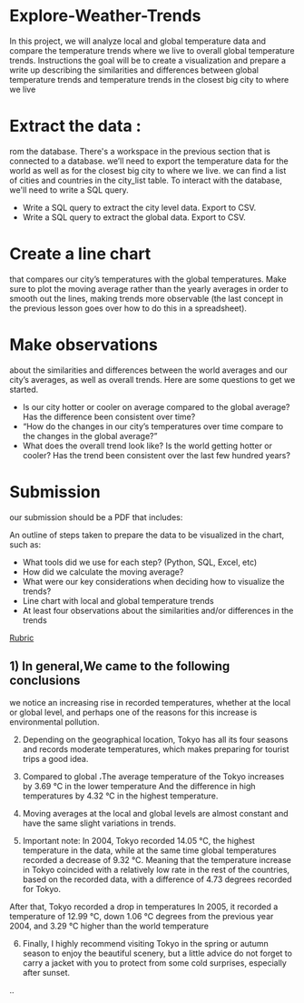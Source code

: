 # Explore-Weather-Trends
In this project, we will analyze local and global temperature data and compare the temperature trends where we live to overall global temperature trends. Instructions  the goal will be to create a visualization and prepare a write up describing the similarities and differences between global temperature trends and temperature trends in the closest big city to where we live

# Extract the data :
rom the database. There's a workspace in the previous section that is connected to a database. we’ll need to export the temperature data for the world as well as for the closest big city to where we live. we can find a list of cities and countries in the city_list table. To interact with the database, we'll need to write a SQL query.


   - Write a SQL query to extract the city level data. Export to CSV.
   - Write a SQL query to extract the global data. Export to CSV.

 # Create a line chart
 that compares our city’s temperatures with the global temperatures. Make sure to plot the moving average rather than the yearly averages in order to smooth out the lines, making trends more observable (the last concept in the previous lesson goes over how to do this in a spreadsheet).



# Make observations 
about the similarities and differences between the world averages and our city’s averages, as well as overall trends. Here are some questions to get we started.

 -  Is our city hotter or cooler on average compared to the global average? Has the difference been consistent over time?
 -  “How do the changes in our city’s temperatures over time compare to the changes in the global average?”
 -  What does the overall trend look like? Is the world getting hotter or cooler? Has the trend been consistent over the last few hundred years?
    
 # Submission


our submission should be a PDF that includes:

An outline of steps taken to prepare the data to be visualized in the chart, such as:
 - What tools did we use for each step? (Python, SQL, Excel, etc)
 - How did we calculate the moving average?
 - What were our key considerations when deciding how to visualize the trends?
 - Line chart with local and global temperature trends
 - At least four observations about the similarities and/or differences in the trends

[Rubric](https://review.udacity.com/#!/rubrics/1125/view)



## 1) In general,We came to the following conclusions


we notice an increasing rise in recorded temperatures, whether at the local or global level, and perhaps one of the reasons for this increase is environmental pollution.

2) Depending on the geographical location, Tokyo has all its four seasons and records moderate temperatures, which makes preparing for tourist trips a good idea.

3) Compared to global ،The average temperature of the Tokyo increases by 3.69 °C in the lower temperature And the difference in high temperatures by 4.32 °C in the highest temperature.

4) Moving averages at the local and global levels are almost constant and have the same slight variations in trends.

5) Important note: In 2004, Tokyo recorded 14.05 °C, the highest temperature in the data, while at the same time global temperatures recorded a decrease of 9.32 °C. Meaning that the temperature increase in Tokyo coincided with a relatively low rate in the rest of the countries, based on the recorded data, with a difference of 4.73 degrees recorded for Tokyo.

After that, Tokyo recorded a drop in temperatures In 2005, it recorded a temperature of 12.99 °C, down 1.06 °C degrees from the previous year 2004, and 3.29 °C higher than the world temperature

6) Finally, I highly recommend visiting Tokyo in the spring or autumn season to enjoy the beautiful scenery, but a little advice do not forget to carry a jacket with you to protect from some cold surprises, especially after sunset.



..
